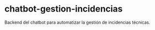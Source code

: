 # chatbot-gestion-incidencias
Backend del chatbot para automatizar la gestión de incidencias técnicas.
